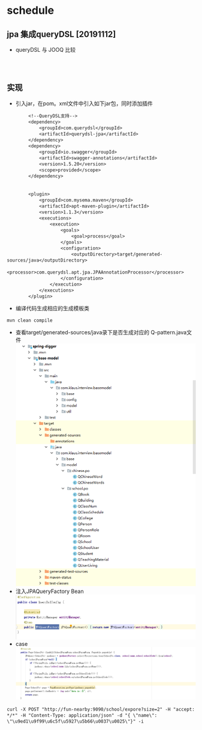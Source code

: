 # schedule








## jpa 集成queryDSL [20191112]
- queryDSL 与 JOOQ 比较
```



```
## 实现
- 引入jar，在pom。xml文件中引入如下jar包，同时添加插件
```
        <!--QueryDSL支持-->
        <dependency>
            <groupId>com.querydsl</groupId>
            <artifactId>querydsl-jpa</artifactId>
        </dependency>
        <dependency>
            <groupId>io.swagger</groupId>
            <artifactId>swagger-annotations</artifactId>
            <version>1.5.20</version>
            <scope>provided</scope>
        </dependency>


        <plugin>
            <groupId>com.mysema.maven</groupId>
            <artifactId>apt-maven-plugin</artifactId>
            <version>1.1.3</version>
            <executions>
                <execution>
                    <goals>
                        <goal>process</goal>
                    </goals>
                    <configuration>
                        <outputDirectory>target/generated-sources/java</outputDirectory>
                        <processor>com.querydsl.apt.jpa.JPAAnnotationProcessor</processor>
                    </configuration>
                </execution>
            </executions>
        </plugin>
```
- 编译代码生成相应的生成模板类
```
mvn clean compile
```
- 查看target/generated-sources/java录下是否生成对应的 Q-pattern.java文件
![image](../images/Q-pattern.png)
- 注入JPAQueryFactory Bean
![image](../images/JPAQueryFactory-Bean.png)
- case
![image](../images/queryDsl-case.png)
```
curl -X POST "http://fun-nearby:9090/school/expore?size=2" -H "accept: */*" -H "Content-Type: application/json" -d "{ \"name\": \"\u9ed1\u9f99\u6c5f\u5927\u5b66\u0037\u0025\"}" -i
```


```






